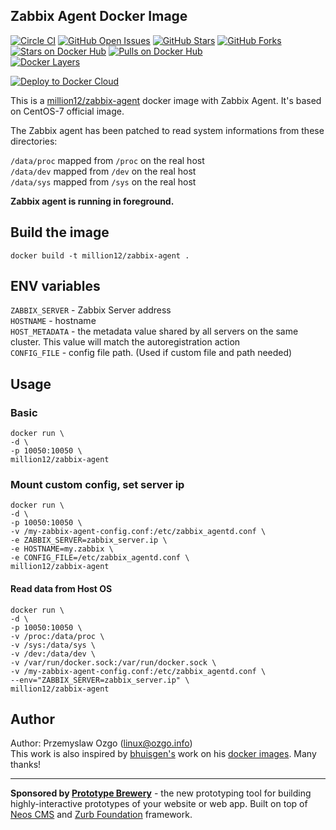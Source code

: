 ## Zabbix Agent Docker Image

[![Circle CI](https://circleci.com/gh/million12/docker-zabbix-agent/tree/master.svg?style=svg&circle-token=c12c61948ad16f75903de19a2001d982cd17809d)](https://circleci.com/gh/million12/docker-zabbix-agent/tree/master)
[![GitHub Open Issues](https://img.shields.io/github/issues/million12/docker-zabbix-agent.svg)](https://github.com/million12/docker-zabbix-agent/issues)
[![GitHub Stars](https://img.shields.io/github/stars/million12/docker-zabbix-agent.svg)](https://github.com/million12/docker-zabbix-agent)
[![GitHub Forks](https://img.shields.io/github/forks/million12/docker-zabbix-agent.svg)](https://github.com/million12/docker-zabbix-agent)  
[![Stars on Docker Hub](https://img.shields.io/docker/stars/million12/zabbix-agent.svg)](https://hub.docker.com/r/million12/zabbix-agent)
[![Pulls on Docker Hub](https://img.shields.io/docker/pulls/million12/zabbix-agent.svg)](https://hub.docker.com/r/million12/zabbix-agent)  
[![Docker Layers](https://badge.imagelayers.io/million12/zabbix-agent:latest.svg)](https://hub.docker.com/r/million12/zabbix-agent)


 [![Deploy to Docker Cloud](https://files.cloud.docker.com/images/deploy-to-dockercloud.svg)](https://cloud.docker.com/stack/deploy/?repo=https://github.com/million12/docker-zabbix-agent/tree/master)

This is a [million12/zabbix-agent](https://registry.hub.docker.com/u/million12/zabbix-agent/) docker image with Zabbix Agent. It's based on CentOS-7 official image.  

The Zabbix agent has been patched to read system informations from these directories:  

`/data/proc` mapped from `/proc` on the real host  
`/data/dev` mapped from `/dev` on the real host  
`/data/sys` mapped from `/sys` on the real host  

**Zabbix agent is running in foreground.**

## Build the image

    docker build -t million12/zabbix-agent .

## ENV variables

`ZABBIX_SERVER` - Zabbix Server address  
`HOSTNAME` - hostname  
`HOST_METADATA` - the metadata value shared by all servers on the same cluster. This value will match the autoregistration action  
`CONFIG_FILE` - config file path. (Used if custom file and path needed)

## Usage
### Basic
	docker run \
	-d \
	-p 10050:10050 \
	million12/zabbix-agent

### Mount custom config, set server ip
	docker run \
	-d \
	-p 10050:10050 \
	-v /my-zabbix-agent-config.conf:/etc/zabbix_agentd.conf \
	-e ZABBIX_SERVER=zabbix_server.ip \
    -e HOSTNAME=my.zabbix \
    -e CONFIG_FILE=/etc/zabbix_agentd.conf \
	million12/zabbix-agent

#### Read data from Host OS
	docker run \
	-d \
	-p 10050:10050 \
	-v /proc:/data/proc \
	-v /sys:/data/sys \
	-v /dev:/data/dev \
	-v /var/run/docker.sock:/var/run/docker.sock \
	-v /my-zabbix-agent-config.conf:/etc/zabbix_agentd.conf \
	--env="ZABBIX_SERVER=zabbix_server.ip" \
	million12/zabbix-agent

## Author  
Author: Przemyslaw Ozgo (<linux@ozgo.info>)  
This work is also inspired by [bhuisgen's](https://github.com/bhuisgen) work on his [docker images](https://github.com/bhuisgen/docker-zabbix-coreos). Many thanks!

---

**Sponsored by [Prototype Brewery](http://prototypebrewery.io/)** - the new prototyping tool for building highly-interactive prototypes of your website or web app. Built on top of [Neos CMS](https://www.neos.io/) and [Zurb Foundation](http://foundation.zurb.com/) framework.
